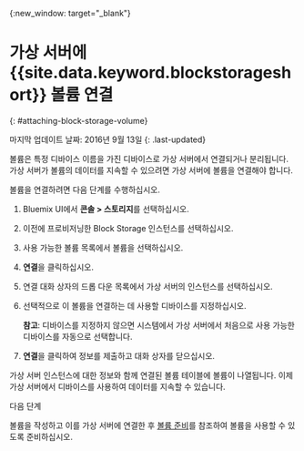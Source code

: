 
{:new_window: target="_blank"}


# 가상 서버에 {{site.data.keyword.blockstorageshort}} 볼륨 연결
{: #attaching-block-storage-volume}

마지막 업데이트 날짜: 2016년 9월 13일
{: .last-updated}

볼륨은 특정 디바이스 이름을 가진 디바이스로 가상 서버에서 연결되거나 분리됩니다. 가상 서버가 볼륨의 데이터를 지속할 수 있으려면 가상 서버에 볼륨을 연결해야 합니다. 

볼륨을 연결하려면 다음 단계를 수행하십시오. 

1.  Bluemix UI에서 **콘솔 > 스토리지**를 선택하십시오.
2.  이전에 프로비저닝한 Block Storage 인스턴스를 선택하십시오.
3.	사용 가능한 볼륨 목록에서 볼륨을 선택하십시오. 
4.	**연결**을 클릭하십시오. 
5.	연결 대화 상자의 드롭 다운 목록에서 가상 서버의 인스턴스를 선택하십시오. 
6.	선택적으로 이 볼륨을 연결하는 데 사용할 디바이스를 지정하십시오.  
    
    **참고**: 디바이스를 지정하지 않으면 시스템에서 가상 서버에서 처음으로 사용 가능한 디바이스를 자동으로 선택합니다.

7.	**연결**을 클릭하여 정보를 제출하고 대화 상자를 닫으십시오. 

가상 서버 인스턴스에 대한 정보와 함께 연결된 볼륨 테이블에 볼륨이 나열됩니다.
이제 가상 서버에서 디바이스를 사용하여 데이터를 지속할 수 있습니다.  

다음 단계

볼륨을 작성하고 이를 가상 서버에 연결한 후 [볼륨 준비](../BlockStorage/blockstorage_preparingvolume.html)를 참조하여 볼륨을 사용할 수 있도록 준비하십시오. 
